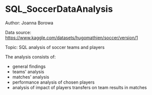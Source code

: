 # SQL_SoccerDataAnalysis

Author: Joanna Borowa

Data source: https://www.kaggle.com/datasets/hugomathien/soccer/version/1

Topic: SQL analysis of soccer teams and players

The analysis consists of:
- general findings
- teams' analysis
- matches' analysis
- performance analysis of chosen players
- analysis of impact of players transfers on team results in matches
